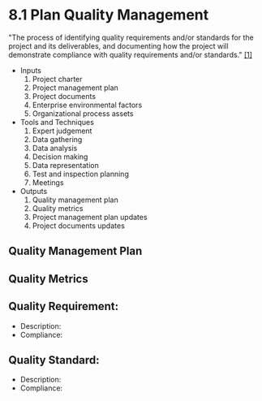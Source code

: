 # 8.1 Plan Quality Management

"The process of identifying quality requirements and/or standards for the
project and its deliverables, and documenting how the project will demonstrate
compliance with quality requirements and/or standards."
[[1]](../home.md#references)

- Inputs
  1. Project charter
  2. Project management plan
  3. Project documents
  4. Enterprise environmental factors
  5. Organizational process assets
- Tools and Techniques
  1. Expert judgement
  2. Data gathering
  3. Data analysis
  4. Decision making
  5. Data representation
  6. Test and inspection planning
  7. Meetings
- Outputs
  1. Quality management plan
  2. Quality metrics
  3. Project management plan updates
  4. Project documents updates

## Quality Management Plan

## Quality Metrics

## Quality Requirement:

- Description:
- Compliance:

## Quality Standard:

- Description:
- Compliance:
